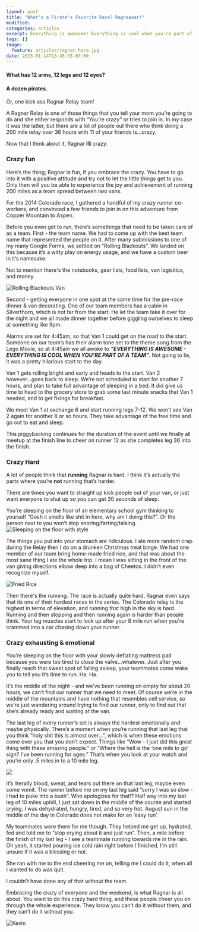 ```yaml
---
layout: post
title: "What's a Pirate's Favorite Race? Ragnaaaar!"
modified:
categories: articles
excerpt: Everything is awesome! Everything is cool when you're part of a [Ragnar Relay] team!
tags: []
image:
  feature: articles/ragnar-hero.jpg
date: 2015-01-14T13:45:55-07:00
---
```


#### What has 12 arms, 12 legs and 12 eyes? 

#### A dozen pirates.

Or, one kick ass Ragnar Relay team! 

A Ragnar Relay is one of those things that you tell your mom you’re going to do and she either responds with “You’re crazy” or tries to join in. In my case it was the latter, but there are a lot of people out there who think doing a 200 mile relay over 36 hours with 11 of your friends is...crazy. 

Now that I think about it, Ragnar **IS** crazy. 

### Crazy fun
Here’s the thing; Ragnar is fun, if you embrace the crazy. You have to go into it with a positive attitude and try not to let the little things get to you. Only then will you be able to experience the joy and achievement of running 200 miles as a team spread between two vans.

For the 2014 Colorado race, I gathered a handful of my crazy runner co-workers, and convinced a few friends to join in on this adventure from Copper Mountain to Aspen. 

Before you even get to run, there’s somethings that need to be taken care of as a team. First - the team name. We had to come up with the best team name that represented the people on it. After many submissions to one of my many Google Forms, we settled on “Rolling Blackouts”. We landed on this because it’s a witty play on energy usage, and we have a custom beer in it’s namesake. 

Not to mention there's the notebooks, gear lists, food lists, van logisitics, and money.  

![Rolling Blackouts Van](/images/articles/ragnar-van.jpg)

Second - getting everyone in one spot at the same time for the pre-race dinner & van decorating. One of our team members has a cabin in Silverthorn, which is not far from the start. He let the team take it over for the night and we all made dinner together before giggling ourselves to sleep at something like 9pm. 

Alarms are set for 4:45am, so that Van 1 could get on the road to the start. Someone on our team’s has their alarm tone set to the theme song from the Lego Movie, so at 4:45am we all awoke to ***"EVERYTHING IS AWESOME - EVERYTHING IS COOL WHEN YOU’RE PART OF A TEAM"***. Not going to lie, it was a pretty hilarious start to the day.

Van 1 gets rolling bright and early and heads to the start. Van 2 however...goes back to sleep. We’re not scheduled to start for another 7 hours, and plan to take full advantage of sleeping in a bed. It did give us time to head to the grocery store to grab some last minute snacks that Van 1 needed, and to get fixings for breakfast. 

We meet Van 1 at exchange 6 and start running legs 7-12. We won’t see Van 2 again for another 8 or so hours. They take advantage of the free time and go out to eat and sleep. 

This piggybacking continues for the duration of the event until we finally all meetup at the finish line to cheer on runner 12 as she completes leg 36 into the finish. 

### Crazy Hard
A lot of people think that **running** Ragnar is hard. I think it’s actually the parts where you’re **not** running that’s harder. 

There are times you want to straight up kick people out of your van, or just want everyone to shut up so you can get 30 seconds of sleep. 

You’re sleeping on the floor of an elementary school gym thinking to yourself “Gosh it smells like shit in here, why am I doing this?”. Or the person next to you won’t stop snoring/farting/talking. 
![Sleeping on the floor with style](/images/articles/ragnar-sleepingfloor.jpg)

The things you put into your stomach are ridiculous. I ate more random crap during the Relay then I do on a drunken Christmas treat binge. We had one member of our team bring home-made fried rice, and that was about the most sane thing I ate the whole trip. I mean I was sitting in the front of the van giving directions elbow deep into a bag of Cheetos. I didn’t even recognize myself. 

![Fried Rice](/images/articles/ragnar-friedrice.jpg)

Then there's the running. The race is actually quite hard, Ragnar even says that its one of their hardest races in the series. The Colorado relay is the highest in terms of elevation, and running that high in the sky is hard. Running and then stopping and then running again is harder than people think. Your leg muscles start to lock up after your 8 mile run when you're crammed into a car chasing down your runner. 

### Crazy exhausting & emotional

You’re sleeping on the floor with your slowly deflating mattress pad because you were too tired to close the valve...whatever. Just after you finally reach that sweet spot of falling asleep, your teammates come wake you to tell you it’s time to run. Ha. Ha.

It’s the middle of the night - and we’ve been running on empty for about 20 hours, we can’t find our runner that we need to meet. Of course we’re in the middle of the mountains and have nothing that resembles cell service, so we’re just wandering around trying to find our runner, only to find out that she’s already ready and waiting at the van. 

The last leg of every runner’s set is always the hardest emotionally and maybe physically. There’s a moment when you’re running that last leg that you think “holy shit this is almost over…”, which is when these emotions come over you that you don’t expect. Things like “Wow - I just did this great thing with these amazing people.” or “Where the hell is the ‘one mile to go’ sign? I’ve been running for ages.” That’s when you look at your watch and you’re only .5 miles in to a 10 mile leg. 

![](/images/articles/ragnar-cojo-sweat.jpg)

It’s literally blood, sweat, and tears out there on that last leg, maybe even some vomit. The runner before me on my last leg said “sorry I was so slow - I had to puke into a bush”. Who apologizes for that!? Half way into my last leg of 10 miles uphill, I just sat down in the middle of the course and started crying. I was dehydrated, hungry, tired, and so very hot. August sun in the middle of the day in Colorado does not make for an ‘easy run’. 

My teammates were there for me though. They helped me get up, hydrated, fed and told me to “stop crying about it and just run”. Then, a mile before the finish of my last leg - I see a teammate running towards me in the rain. Oh yeah, it started pouring ice cold rain right before I finished, I’m still unsure if it was a blessing or not.

She ran with me to the end cheering me on, telling me I could do it, when all I wanted to do was quit. 

I couldn’t have done any of that without the team. 

Embracing the crazy of everyone and the weekend, is what Ragnar is all about. You want to do this crazy hard thing, and these people cheer you on through the whole experience. They know you can’t do it without them, and they can’t do it without you. 

![Kevin](/images/articles/ragnar-kevin.jpg)

